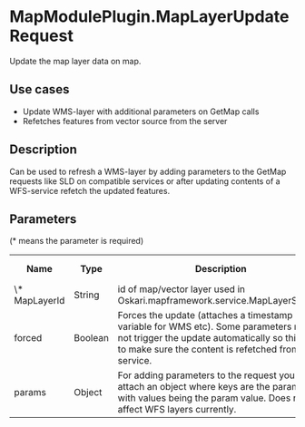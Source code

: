 # MapModulePlugin.MapLayerUpdateRequest

Update the map layer data on map.

## Use cases

- Update WMS-layer with additional parameters on GetMap calls
- Refetches features from vector source from the server

## Description

Can be used to refresh a WMS-layer by adding parameters to the GetMap requests like SLD on compatible services or after updating contents of a WFS-service refetch the updated features.

## Parameters

(* means the parameter is required)

<table class="table">
<tr>
  <th> Name</th><th> Type</th><th> Description</th><th> Default value</th>
</tr>
<tr>
  <td> \* MapLayerId </td><td> String </td><td> id of map/vector layer used in Oskari.mapframework.service.MapLayerService </td><td> </td>
</tr>
<tr>
  <td> forced </td><td> Boolean </td><td> Forces the update (attaches a timestamp variable for WMS etc). Some parameters might not trigger the update automatically so this tries to make sure the content is refetched from the service. </td><td> </td>
</tr>
<tr>
  <td> params </td><td> Object </td><td> For adding parameters to the request you can attach an object where keys are the params with values being the param value. Does not affect WFS layers currently. </td><td> </td>
</tr>
</table>
